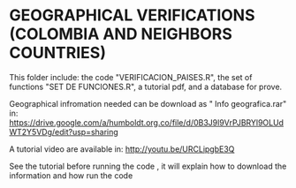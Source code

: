 GEOGRAPHICAL VERIFICATIONS (COLOMBIA AND NEIGHBORS COUNTRIES)
==================

This folder include: the code "VERIFICACION_PAISES.R", the set of functions "SET DE FUNCIONES.R", a tutorial pdf, and a database for prove.

Geographical infromation needed can be download as " Info geografica.rar" in: https://drive.google.com/a/humboldt.org.co/file/d/0B3J9l9VrPJBRYl9OLUdWT2Y5VDg/edit?usp=sharing

A tutorial  video are available in: http://youtu.be/URCLipgbE3Q

See the tutorial before running the code , it will explain how to download  the information and how run  the code 

